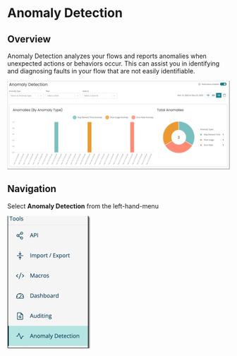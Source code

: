 # Anomaly Detection

<head>
  <meta name="guidename" content="Flow"/>
  <meta name="context" content="GUID-2ffe6cdd-98db-4fa9-b599-bd372cc292f2"/>
</head>

## Overview

Anomaly Detection analyzes your flows and reports anomalies when unexpected actions or behaviors occur. This can assist you in identifying and diagnosing faults in your flow that are not easily identifiable.

![API tool page](../Images/img_anolmaly_detect_data.png)

## Navigation

Select **Anomaly Detection** from the left-hand-menu

![API tool page](../Images/img-Anomaly_Detaction_screenshot.png)
